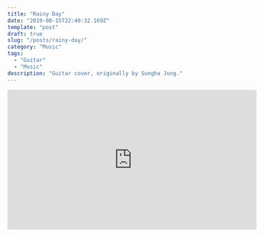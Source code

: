 ```yaml
---
title: "Rainy Day"
date: "2019-08-15T22:40:32.169Z"
template: "post"
draft: true
slug: "/posts/rainy-day/"
category: "Music"
tags:
  - "Guitar"
  - "Music"
description: "Guitar cover, originally by Sungha Jung."
---
```

<iframe width="560" height="315" src="https://www.youtube.com/embed/oRS9WS0-C-g" frameborder="0" allow="accelerometer; autoplay; encrypted-media; gyroscope; picture-in-picture" allowfullscreen></iframe>